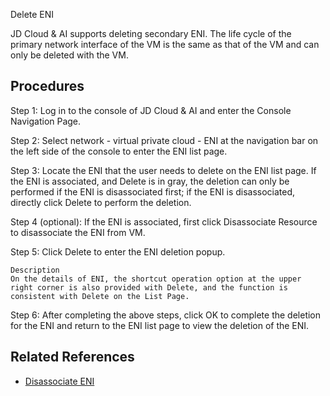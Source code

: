Delete ENI

JD Cloud & AI supports deleting secondary ENI. The life cycle of the primary network interface of the VM is the same as that of the VM and can only be deleted with the VM.

## Procedures
Step 1: Log in to the console of JD Cloud & AI and enter the Console Navigation Page.

Step 2: Select network - virtual private cloud - ENI at the navigation bar on the left side of the console to enter the ENI list page.

Step 3: Locate the ENI that the user needs to delete on the ENI list page. If the ENI is associated, and Delete is in gray, the deletion can only be performed if the ENI is disassociated first; if the ENI is disassociated, directly click Delete to perform the deletion.

Step 4 (optional): If the ENI is associated, first click Disassociate Resource to disassociate the ENI from VM.

Step 5: Click Delete to enter the ENI deletion popup.

	Description
	On the details of ENI, the shortcut operation option at the upper right corner is also provided with Delete, and the function is consistent with Delete on the List Page.

Step 6: After completing the above steps, click OK to complete the deletion for the ENI and return to the ENI list page to view the deletion of the ENI.

## Related References

- [Disassociate ENI](./Disassociate-Elastic-Network-Interface.md)



